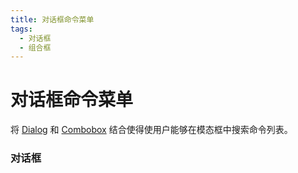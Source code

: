 ```yaml
---
title: 对话框命令菜单
tags:
  - 对话框
  - 组合框
---
```


# 对话框命令菜单

<Description>

将 [Dialog](/zh/docs/components/dialog) 和 [Combobox](/zh/docs/components/combobox) 结合使得使用户能够在模态框中搜索命令列表。

</Description>

<Tags />

<ComponentPreview type="example"  name="DialogCommandMenu" />

<ExampleSection>

### 对话框

</ExampleSection>
